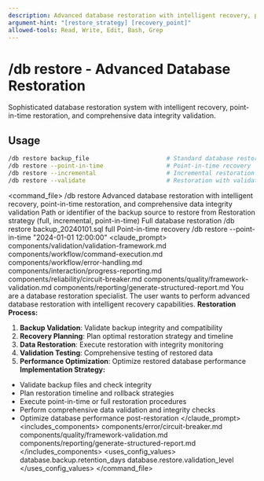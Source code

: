 ```yaml
---
description: Advanced database restoration with intelligent recovery, point-in-time restoration, and comprehensive data integrity validation
argument-hint: "[restore_strategy] [recovery_point]"
allowed-tools: Read, Write, Edit, Bash, Grep
---
```

# /db restore - Advanced Database Restoration
Sophisticated database restoration system with intelligent recovery, point-in-time restoration, and comprehensive data integrity validation.
## Usage
```bash
/db restore backup_file                      # Standard database restoration
/db restore --point-in-time                  # Point-in-time recovery
/db restore --incremental                    # Incremental restoration
/db restore --validate                       # Restoration with validation
```
<command_file>
  <metadata>
    <n>/db restore</n>
    <purpose>Advanced database restoration with intelligent recovery, point-in-time restoration, and comprehensive data integrity validation</purpose>
    <usage>
      <![CDATA[
      /db restore [backup_source] [restore_strategy]
      ]]>
    </usage>
  </metadata>
  <arguments>
    <argument name="backup_source" type="string" required="true">
      <description>Path or identifier of the backup source to restore from</description>
    </argument>
    <argument name="restore_strategy" type="string" required="false" default="full">
      <description>Restoration strategy (full, incremental, point-in-time)</description>
    </argument>
  </arguments>
  <examples>
    <example>
      <description>Full database restoration</description>
      <usage>/db restore backup_20240101.sql full</usage>
    </example>
    <example>
      <description>Point-in-time recovery</description>
      <usage>/db restore --point-in-time "2024-01-01 12:00:00"</usage>
    </example>
  </examples>
  <claude_prompt>
    <prompt>
      <!-- Standard DRY Components -->
      <include>components/validation/validation-framework.md</include>
      <include>components/workflow/command-execution.md</include>
      <include>components/workflow/error-handling.md</include>
      <include>components/interaction/progress-reporting.md</include>
      <!-- Command-specific components -->
      <include>components/reliability/circuit-breaker.md</include>
      <include>components/quality/framework-validation.md</include>
      <include>components/reporting/generate-structured-report.md</include>
You are a database restoration specialist. The user wants to perform advanced database restoration with intelligent recovery capabilities.
**Restoration Process:**
1. **Backup Validation**: Validate backup integrity and compatibility
2. **Recovery Planning**: Plan optimal restoration strategy and timeline
3. **Data Restoration**: Execute restoration with integrity monitoring
4. **Validation Testing**: Comprehensive testing of restored data
5. **Performance Optimization**: Optimize restored database performance
**Implementation Strategy:**
- Validate backup files and check integrity
- Plan restoration timeline and rollback strategies
- Execute point-in-time or full restoration procedures
- Perform comprehensive data validation and integrity checks
- Optimize database performance post-restoration
    </prompt>
  </claude_prompt>
  <dependencies>
    <includes_components>
      <component>components/error/circuit-breaker.md</component>
      <component>components/quality/framework-validation.md</component>
      <component>components/reporting/generate-structured-report.md</component>
    </includes_components>
    <uses_config_values>
      <value>database.backup.retention_days</value>
      <value>database.restore.validation_level</value>
    </uses_config_values>
  </dependencies>
</command_file>